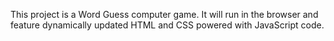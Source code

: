 This project is a Word Guess computer game.  It will run in the browser and feature dynamically updated HTML and CSS powered with JavaScript code.